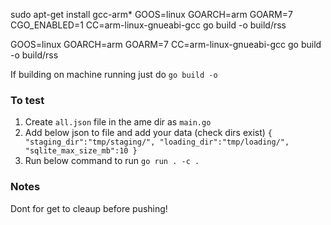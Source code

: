 
sudo apt-get install gcc-arm*
GOOS=linux GOARCH=arm GOARM=7 CGO_ENABLED=1 CC=arm-linux-gnueabi-gcc go build -o build/rss

GOOS=linux GOARCH=arm GOARM=7 CC=arm-linux-gnueabi-gcc go build -o build/rss

If building on machine running just do `go build -o`

### To test
1. Create `all.json` file in the ame dir as `main.go`
2. Add below json to file and add your data (check dirs exist)
`
{
    "staging_dir":"tmp/staging/",
    "loading_dir":"tmp/loading/",
    "sqlite_max_size_mb":10
}
`
3. Run below command to run
`go run . -c .`

### Notes
Dont for get to cleaup before pushing!